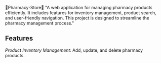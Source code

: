 🚀Pharmacy-Store🚀
"A web application for managing pharmacy products efficiently. It includes features for inventory management, product search, and user-friendly navigation. This project is designed to streamline the pharmacy management process."
## Features

*Product Inventory Management*: Add, update, and delete pharmacy products.
